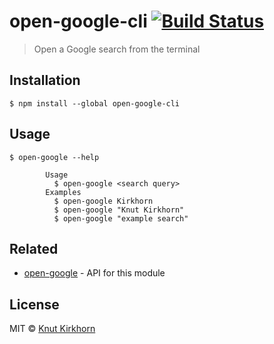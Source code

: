 # open-google-cli [![Build Status](https://travis-ci.org/Knutakir/open-google-cli.svg?branch=master)](https://travis-ci.org/Knutakir/open-google-cli)
> Open a Google search from the terminal

## Installation
```
$ npm install --global open-google-cli
```

## Usage
```
$ open-google --help

        Usage
          $ open-google <search query>
        Examples
          $ open-google Kirkhorn
          $ open-google "Knut Kirkhorn"
          $ open-google "example search"
```

## Related
- [open-google](https://github.com/Knutakir/open-google) - API for this module

## License
MIT © [Knut Kirkhorn](LICENSE)